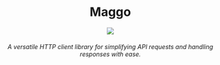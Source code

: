 <div align="center">
  <h1>Maggo</h1>
   <img src="https://img.shields.io/badge/npm-1.1v-blue">
  <h6>A versatile HTTP client library for simplifying API requests and handling responses with ease. </h6>
</div>
